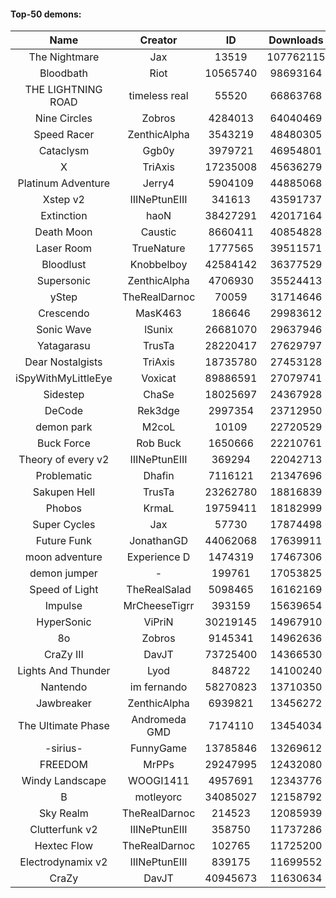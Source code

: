 #### Top-50 demons:

| Name | Creator | ID | Downloads | Likes |
|:---:|:---:|:---:|:---:|:---:|
| The Nightmare | Jax | 13519 | 107762115 | 5463972
| Bloodbath | Riot | 10565740 | 98693164 | 4543463
| THE LIGHTNING ROAD | timeless real | 55520 | 66863768 | 3031050
| Nine Circles | Zobros | 4284013 | 64040469 | 3299996
| Speed Racer | ZenthicAlpha | 3543219 | 48480305 | 2399518
| Cataclysm | Ggb0y | 3979721 | 46954801 | 1400184
| X | TriAxis | 17235008 | 45636279 | 2209352
| Platinum Adventure | Jerry4 | 5904109 | 44885068 | 2705273
| Xstep v2 | IIINePtunEIII | 341613 | 43591737 | 1617996
| Extinction | haoN | 38427291 | 42017164 | 1388807
| Death Moon  | Caustic | 8660411 | 40854828 | 1979774
| Laser Room | TrueNature | 1777565 | 39511571 | 1217548
| Bloodlust | Knobbelboy | 42584142 | 36377529 | 1069688
| Supersonic | ZenthicAlpha | 4706930 | 35524413 | 1592121
| yStep | TheRealDarnoc | 70059 | 31714646 | 1071550
| Crescendo | MasK463 | 186646 | 29983612 | 1044200
| Sonic Wave | lSunix | 26681070 | 29637946 | 911835
| Yatagarasu  | TrusTa | 28220417 | 27629797 | 1027938
| Dear Nostalgists | TriAxis | 18735780 | 27453128 | 1406098
| iSpyWithMyLittleEye | Voxicat | 89886591 | 27079741 | 2042794
| Sidestep | ChaSe | 18025697 | 24367928 | 1027108
| DeCode | Rek3dge | 2997354 | 23712950 | 1057405
| demon park | M2coL | 10109 | 22720529 | 761910
| Buck Force | Rob Buck | 1650666 | 22210761 | 587404
| Theory of every v2 | IIINePtunEIII | 369294 | 22042713 | 794531
| Problematic | Dhafin | 7116121 | 21347696 | 1097006
| Sakupen Hell | TrusTa | 23262780 | 18816839 | 562907
| Phobos | KrmaL | 19759411 | 18182999 | 647092
| Super Cycles | Jax | 57730 | 17874498 | 649730
| Future Funk | JonathanGD | 44062068 | 17639911 | 799369
| moon adventure | Experience D | 1474319 | 17467306 | 506142
| demon jumper | - | 199761 | 17053825 | 611317
| Speed of Light | TheRealSalad | 5098465 | 16162169 | 763216
| Impulse | MrCheeseTigrr | 393159 | 15639654 | 801031
| HyperSonic | ViPriN | 30219145 | 14967910 | 538362
| 8o | Zobros | 9145341 | 14962636 | 747872
| CraZy III | DavJT | 73725400 | 14366530 | 742130
| Lights And Thunder | Lyod | 848722 | 14100240 | 662646
| Nantendo | im fernando | 58270823 | 13710350 | 801427
| Jawbreaker | ZenthicAlpha | 6939821 | 13456272 | 703042
| The Ultimate Phase | Andromeda GMD | 7174110 | 13454034 | 512221
| -sirius- | FunnyGame | 13785846 | 13269612 | 778876
| FREEDOM | MrPPs | 29247995 | 12432080 | 615130
| Windy Landscape | WOOGI1411 | 4957691 | 12343776 | 686614
| B | motleyorc | 34085027 | 12158792 | 675230
| Sky Realm | TheRealDarnoc | 214523 | 12085939 | 515866
| Clutterfunk v2 | IIINePtunEIII | 358750 | 11737286 | 489020
| Hextec Flow | TheRealDarnoc | 102765 | 11725200 | 540473
| Electrodynamix v2 | IIINePtunEIII | 839175 | 11699552 | 429613
| CraZy | DavJT | 40945673 | 11630634 | 524647
